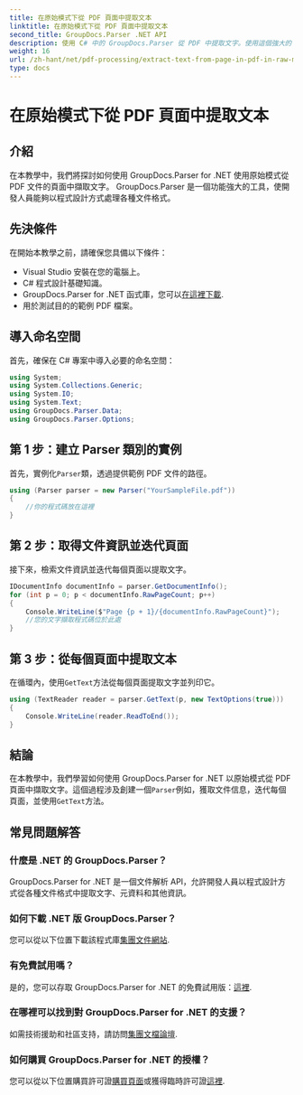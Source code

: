 ```yaml
---
title: 在原始模式下從 PDF 頁面中提取文本
linktitle: 在原始模式下從 PDF 頁面中提取文本
second_title: GroupDocs.Parser .NET API
description: 使用 C# 中的 GroupDocs.Parser 從 PDF 中提取文字。使用這個強大的 .NET 程式庫學習高效的 PDF 文字擷取。
weight: 16
url: /zh-hant/net/pdf-processing/extract-text-from-page-in-pdf-in-raw-mode/
type: docs
---
```

# 在原始模式下從 PDF 頁面中提取文本

## 介紹
在本教學中，我們將探討如何使用 GroupDocs.Parser for .NET 使用原始模式從 PDF 文件的頁面中擷取文字。 GroupDocs.Parser 是一個功能強大的工具，使開發人員能夠以程式設計方式處理各種文件格式。
## 先決條件
在開始本教學之前，請確保您具備以下條件：
- Visual Studio 安裝在您的電腦上。
- C# 程式設計基礎知識。
- GroupDocs.Parser for .NET 函式庫，您可以[在這裡下載](https://releases.groupdocs.com/parser/net/).
- 用於測試目的的範例 PDF 檔案。

## 導入命名空間
首先，確保在 C# 專案中導入必要的命名空間：
```csharp
using System;
using System.Collections.Generic;
using System.IO;
using System.Text;
using GroupDocs.Parser.Data;
using GroupDocs.Parser.Options;
```
## 第 1 步：建立 Parser 類別的實例
首先，實例化`Parser`類，透過提供範例 PDF 文件的路徑。
```csharp
using (Parser parser = new Parser("YourSampleFile.pdf"))
{
    //你的程式碼放在這裡
}
```
## 第 2 步：取得文件資訊並迭代頁面
接下來，檢索文件資訊並迭代每個頁面以提取文字。
```csharp
IDocumentInfo documentInfo = parser.GetDocumentInfo();
for (int p = 0; p < documentInfo.RawPageCount; p++)
{
    Console.WriteLine($"Page {p + 1}/{documentInfo.RawPageCount}");
    //您的文字擷取程式碼位於此處
}
```
## 第 3 步：從每個頁面中提取文本
在循環內，使用`GetText`方法從每個頁面提取文字並列印它。
```csharp
using (TextReader reader = parser.GetText(p, new TextOptions(true)))
{
    Console.WriteLine(reader.ReadToEnd());
}
```

## 結論
在本教學中，我們學習如何使用 GroupDocs.Parser for .NET 以原始模式從 PDF 頁面中擷取文字。這個過程涉及創建一個`Parser`例如，獲取文件信息，迭代每個頁面，並使用`GetText`方法。

## 常見問題解答
### 什麼是 .NET 的 GroupDocs.Parser？
GroupDocs.Parser for .NET 是一個文件解析 API，允許開發人員以程式設計方式從各種文件格式中提取文字、元資料和其他資訊。
### 如何下載 .NET 版 GroupDocs.Parser？
您可以從以下位置下載該程式庫[集團文件網站](https://releases.groupdocs.com/parser/net/).
### 有免費試用嗎？
是的，您可以存取 GroupDocs.Parser for .NET 的免費試用版：[這裡](https://releases.groupdocs.com/).
### 在哪裡可以找到對 GroupDocs.Parser for .NET 的支援？
如需技術援助和社區支持，請訪問[集團文檔論壇](https://forum.groupdocs.com/c/parser/17).
### 如何購買 GroupDocs.Parser for .NET 的授權？
您可以從以下位置購買許可證[購買頁面](https://purchase.groupdocs.com/buy)或獲得臨時許可證[這裡](https://purchase.groupdocs.com/temporary-license/).